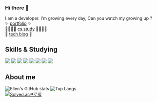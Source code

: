 ### Hi there 👋
I am a developer. I'm growing every day, Can you watch my growing up ?  
✨ [portfolio](-) ✨  
👩‍👩‍👧‍👧 [cs study](https://happyeuni.notion.site/CS-0dc485bfbd0845c9bed6b9444b4ea3c2) 👩‍👩‍👧‍👧  
🌱 [tech blog](https://developer-ellen.tistory.com/) 🌱

## Skills & Studying 
<img src="https://img.shields.io/badge/JAVA-007396?style=flat&logo=OpenJDK&logoColor=white"/> <img src="https://img.shields.io/badge/Python-3776AB?style=flat&logo=Python&logoColor=white"/> <img src="https://img.shields.io/badge/Spring-6DB33F?style=flat&logo=Spring&logoColor=white"/> <img src="https://img.shields.io/badge/Flask-000000?style=flat&logo=Flask&logoColor=white"/> <img src="https://img.shields.io/badge/HTML5-E34F26?style=flat&logo=HTML5&logoColor=white"/> <img src="https://img.shields.io/badge/javasript-F7DF1E?style=flat&logo=javascript&logoColor=white"/> <img src="https://img.shields.io/badge/Vue.js-4FC08D?style=flat&logo=Vue.js&logoColor=white"/> <img src="https://img.shields.io/badge/Node.js-339933?style=flat&logo=Node.js&logoColor=white"/>

## About me
![Ellen's GitHub stats](https://github-readme-stats.vercel.app/api?username=Seunghui98&show_icons=true&theme=highcontrast)  ![Top Langs](https://github-readme-stats.vercel.app/api/top-langs/?username=Seunghui98&layout=compact&theme=tokyonight)  
[![Solved.ac프로필](http://mazassumnida.wtf/api/v2/generate_badge?boj=lsh5269)](https://solved.ac/lsh5269)

<!--
**Seunghui98/Seunghui98** is a ✨ _special_ ✨ repository because its `README.md` (this file) appears on your GitHub profile.

Here are some ideas to get you started:

- 🔭 I’m currently working on ...
- 🌱 I’m currently learning ...
- 👯 I’m looking to collaborate on ...
- 🤔 I’m looking for help with ...
- 💬 Ask me about ...
- 📫 How to reach me: ...
- 😄 Pronouns: ...
- ⚡ Fun fact: ...
-->
